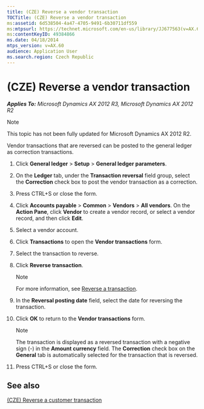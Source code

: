 ```yaml
---
title: (CZE) Reverse a vendor transaction
TOCTitle: (CZE) Reverse a vendor transaction
ms:assetid: 6d538504-4a47-4705-9491-6b30711df559
ms:mtpsurl: https://technet.microsoft.com/en-us/library/JJ677563(v=AX.60)
ms:contentKeyID: 49384866
ms.date: 04/18/2014
mtps_version: v=AX.60
audience: Application User
ms.search.region: Czech Republic
---
```


# (CZE) Reverse a vendor transaction 


_**Applies To:** Microsoft Dynamics AX 2012 R3, Microsoft Dynamics AX 2012 R2_


> [!NOTE]
> <P>This topic has not been fully updated for Microsoft Dynamics AX 2012 R2.</P>



Vendor transactions that are reversed can be posted to the general ledger as correction transactions.

1.  Click **General ledger** \> **Setup** \> **General ledger parameters**.

2.  On the **Ledger** tab, under the **Transaction reversal** field group, select the **Correction** check box to post the vendor transaction as a correction.

3.  Press CTRL+S or close the form.

4.  Click **Accounts payable** \> **Common** \> **Vendors** \> **All vendors**. On the **Action Pane**, click **Vendor** to create a vendor record, or select a vendor record, and then click **Edit**.

5.  Select a vendor account.

6.  Click **Transactions** to open the **Vendor transactions** form.

7.  Select the transaction to reverse.

8.  Click **Reverse transaction**.
    

    > [!NOTE]
    > <P>For more information, see <A href="reverse-a-transaction.md">Reverse a transaction</A>.</P>



9.  In the **Reversal posting date** field, select the date for reversing the transaction.

10. Click **OK** to return to the **Vendor transactions** form.
    

    > [!NOTE]
    > <P>The transaction is displayed as a reversed transaction with a negative sign (-) in the <STRONG>Amount currency</STRONG> field. The <STRONG>Correction</STRONG> check box on the <STRONG>General</STRONG> tab is automatically selected for the transaction that is reversed.</P>



11. Press CTRL+S or close the form.

## See also

[(CZE) Reverse a customer transaction](cze-reverse-a-customer-transaction.md)

  


